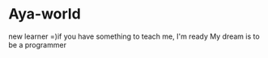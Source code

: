 # Aya-world
new learner =)if you have something to teach me, I'm ready
My dream is to be a programmer

